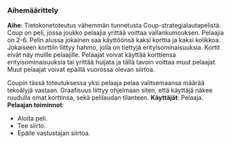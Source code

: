 ### Aihemäärittely
**Aihe**: Tietokonetoteutus vähemmän tunnetusta Coup-strategialautapelistä.
Coup on peli, jossa joukko pelaajia yrittää voittaa vallankumouksen.
Pelaajia on 2-6. Pelin alussa jokainen saa käyttöönsä kaksi korttia ja kaksi kolikkoa.
Jokaiseen korttiin liittyy hahmo, jolla on tiettyjä erityisominaisuuksia. Kortit eivät näy muille pelaajille.
Pelaajat voivat käyttää korttiensa erityisominaisuuksia tai yrittää huijata ja tällä tavoin voittaa muut pelaajat. Muut pelaajat voivat epäillä vuorossa olevan siirtoa.

Coupin tässä toteutuksessa yksi pelaaja pelaa valitsemaansa määrää tekoälyjä vastaan.
Graafisuus liittyy ohjelmaan siten, että käyttäjä näkee ruudulla omat korttinsa, sekä pelilaudan tilanteen.
**Käyttäjät**: Pelaaja.
**Pelaajan toiminnot**: 
* Aloita peli.
* Tee siirto.
* Epäile vastustajan siirtoa.
